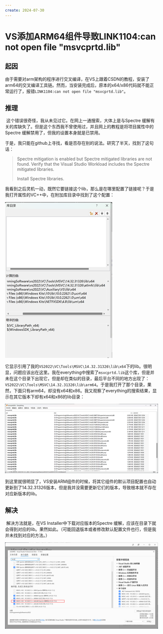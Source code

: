 ```yaml
---
create: 2024-07-30
---
```

# VS添加ARM64组件导致LINK1104:can not open file "msvcprtd.lib"

## 起因

​	由于需要对arm架构的程序进行交叉编译，在VS上跟着CSDN的教程，安装了arm64的交叉编译工具链。然而，当安装完成后，原本的x64/x86代码就不能正常运行了，报错`LINK1104:can not open file "msvcprtd.lib"`。

## 推理

​	这个错误很奇怪，我从未见过它。在网上一通搜索，大体上是与Spectre 缓解有关的库缺失了。但是这个东西我不曾使用过，并且网上的教程是将项目属性中的Spectre 缓解禁用了，但我的设置本身就是已禁用。

​	于是，我只能在github上寻找，看是否存在别的说法。研究了半天，找到了这句话：

>Spectre mitigation is enabled but Spectre mitigated libraries are not found. Verify that the Visual Studio Workload includes the Spectre mitigated libraries.
>
>Install Spectre libraries.

​	我看到之后灵机一动，既然它要链接这个lib，那么是在哪里配置了链接呢？于是我打开属性的VC++中，在附加库目录中找到了这个配置：

<img src="./assets/image-20240730174250276.png" alt="image-20240730174250276" style="zoom: 50%;" />

​	它显示引用了我的`VS2022\VC\Tools\MSVC\14.32.31326\lib\x64`下的lib。很明显，问题应该出在这里。我在everything中搜索了`msvcprtd.lib`这个库，但是并未在这个目录下出现它，但是却在类似的目录，最后平台不同的地方出现了：`VS2022\VC\Tools\MSVC\14.32.31326\lib\arm64`。于是我打开了那个目录，果然，下面只有arm64，却没有x64和x86。我又观察了everything的搜索结果，显示在其它版本下却有x64和x86的lib目录：

![image-20240730174635501](./assets/image-20240730174635501.png)

​	到这里就很明显了，VS安装ARM组件的时候，将其它组件的默认项目配置也自动更新到了14.32.31326版本，但是我并没需要更新它们的版本，导致根本就不存在对应新版本的lib。

## 解决

​	解决方法就是，在VS Installer中下载对应版本的Spectre 缓解，应该在目录下就会得到对应的lib。果然如此。（可能回退版本或者修改默认配置文件也行，但是我并未找到对应的方法。）

![image-20240730174925505](./assets/image-20240730174925505.png)